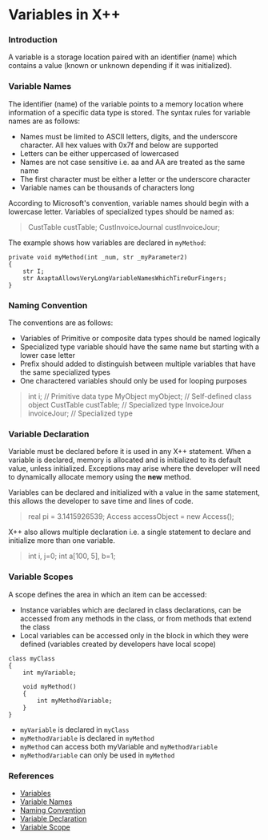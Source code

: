 # Variables in X++

### Introduction 

A variable is a storage location paired with an identifier (name) which contains a value (known or unknown depending if it was initialized).

### Variable Names

The identifier (name) of the variable points to a memory location where information of a specific data type is stored. The syntax rules for variable names are as follows:

- Names must be limited to ASCII letters, digits, and the underscore character. All hex values with 0x7f and below are supported
- Letters can be either uppercased of lowercased
- Names are not case sensitive i.e. aa and AA are treated as the same name
- The first character must be either a letter or the underscore character
- Variable names can be thousands of characters long

According to Microsoft's convention, variable names should begin with a lowercase letter. Variables of specialized types should be named as:

> CustTable          custTable;
> CustInvoiceJournal custInvoiceJour;

The example shows how variables are declared in `myMethod`:

```x++
private void myMethod(int _num, str _myParameter2) 
{
	str I;
	str AxaptaAllowsVeryLongVariableNamesWhichTireOurFingers;
} 
```

### Naming Convention

The conventions are as follows:

- Variables of Primitive or composite data types should be named logically
- Specialized type variable should have the same name but starting with a lower case letter
- Prefix should added to distinguish between multiple variables that have the same specialized types
- One charactered variables should only be used for looping purposes

> int         i;               // Primitive data type
> MyObject    myObject;        // Self-defined class object
> CustTable   custTable;       // Specialized type 
> InvoiceJour invoiceJour;     // Specialized type

### Variable Declaration

Variable must be declared before it is used in any X++ statement. When a variable is declared, memory is allocated and is initialized to its default value, unless initialized. Exceptions may arise where the developer will need to dynamically allocate memory using the **new** method.

Variables can be declared and initialized with a value in the same statement, this allows the developer to save time and lines of code.

> real   pi           = 3.1415926539;
> Access accessObject = new Access();

X++ also allows multiple declaration i.e. a single statement to declare and initialize more than one variable.

> int i, j=0;
> int a[100, 5], b=1;

### Variable Scopes

A scope defines the area in which an item can be accessed:

- Instance variables which are declared in class declarations, can be accessed from any methods in the class, or from methods that extend the class
- Local variables can be accessed only in the block in which they were defined (variables created by developers have local scope)

```x++
class myClass 
{
	int myVariable;
	
	void myMethod()
	{
		int myMethodVariable;
	}
}
```

- `myVariable` is declared in `myClass`
- `myMethodVariable` is declared in `myMethod`
- `myMethod` can access both myVariable and `myMethodVariable`
- `myMethodVariable` can only be used in `myMethod`

### References

- [Variables](https://msdn.microsoft.com/en-us/library/aa871634.aspx?f=255&MSPPError=-2147217396)
- [Variable Names](https://msdn.microsoft.com/en-us/library/aa606689.aspx)
- [Naming Convention](https://msdn.microsoft.com/en-us/library/aa632638.aspx)
- [Variable Declaration](https://msdn.microsoft.com/en-us/library/aa598112.aspx)
- [Variable Scope](https://msdn.microsoft.com/en-us/library/aa624361.aspx)